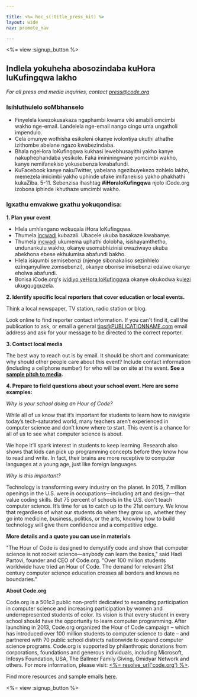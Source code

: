 ```yaml
---

title: <%= hoc_s(:title_press_kit) %>
layout: wide
nav: promote_nav

---
```


<%= view :signup_button %>

## Indlela yokuheha abosozindaba kuHora luKufingqwa lakho

*For all press and media inquiries, contact <press@code.org>*

### Isihluthulelo soMbhanselo

  * Finyelela kwezokusakaza ngaphambi kwama viki amabili omcimbi wakho nge-email. Landelela nge-email nango cingo uma ungatholi impendulo.
  * Cela omunye wothisha esikoleni okanye ivolontiya ukuthi athathe izithombe abelane ngazo kwabezindaba.
  * Bhala ngeHora loKufingqwa kukhasi lewebhusayithi yakho kanye nakuphephandaba yesikole. Faka imininingwane yomcimbi wakho, kanye nemifanekiso yokusebenza kwabafundi.
  * KuFacebook kanye nakuTwitter, yabelana ngezibuyekezo zohlelo lakho, memezela imicimbi yakho uphinde ufake imifanekiso yakho phakhathi kukaZiba. 5-11. Sebenzisa ihashtag **#iHoraloKufingqwa** njolo iCode.org izobona iphinde ikhuthaze umcimbi wakho.

### Igxathu emvakwe gxathu yokuqondisa:

**1. Plan your event**

  * Hlela umhlangano wokuqala iHora loKufingqwa.
  * Thumela [incwadi](<%= resolve_url('/promote/resources#sample-emails') %>) kubazali. Ubacele ukuba basakaze kwabanye.
  * Thumela [incwadi](<%= resolve_url('/promote/resources#sample-emails') %>) ukumema uphathi dolobha, isishayamthetho, undunankulu wakho, okanye usomabhizinisi owaziwayo ukuba abekhona ebese ekhulumisa abafundi bakho.
  * Hlela isiqumbi semisebenzi (njenge sibonakaliso sezinhlelo ezinqanyuliwe zomsebenzi), okanye obonise imisebenzi edalwe okanye eholwa abafundi.
  * Bonisa iCode.org's [ividiyo yeHora loKufingqwa](<%= resolve_url('/') %>) okanye okukodwa ku[lezi](<%= resolve_url('/promote/resources#videos') %>) ukugqugquzela.

**2. Identify specific local reporters that cover education or local events.**

Think a local newspaper, TV station, radio station or blog.

Look online to find reporter contact information. If you can't find it, call the publication to ask, or email a general tips@PUBLICATIONNAME.com email address and ask for your message to be directed to the correct reporter.

**3. Contact local media**

The best way to reach out is by email. It should be short and communicate: why should other people care about this event? Include contact information (including a cellphone number) for who will be on site at the event. **See a [sample pitch to media](<%= resolve_url('/promote/resources#sample-emails') %>).**

**4. Prepare to field questions about your school event. Here are some examples:**

*Why is your school doing an Hour of Code?*

While all of us know that it’s important for students to learn how to navigate today’s tech-saturated world, many teachers aren’t experienced in computer science and don’t know where to start. This event is a chance for all of us to see what computer science is about.

We hope it’ll spark interest in students to keep learning. Research also shows that kids can pick up programming concepts before they know how to read and write. In fact, their brains are more receptive to computer languages at a young age, just like foreign languages.

*Why is this important?*

Technology is transforming every industry on the planet. In 2015, 7 million openings in the U.S. were in occupations—including art and design—that value coding skills. But 75 percent of schools in the U.S. don't teach computer science. It’s time for us to catch up to the 21st century. We know that regardless of what our students do when they grow up, whether they go into medicine, business, politics, or the arts, knowing how to build technology will give them confidence and a competitive edge.

**More details and a quote you can use in materials**

"The Hour of Code is designed to demystify code and show that computer science is not rocket science—anybody can learn the basics," said Hadi Partovi, founder and CEO of Code.org. "Over 100 million students worldwide have tried an Hour of Code. The demand for relevant 21st century computer science education crosses all borders and knows no boundaries."

**About Code.org**

Code.org is a 501c3 public non-profit dedicated to expanding participation in computer science and increasing participation by women and underrepresented students of color. Its vision is that every student in every school should have the opportunity to learn computer programming. After launching in 2013, Code.org organized the Hour of Code campaign – which has introduced over 100 million students to computer science to date – and partnered with 70 public school districts nationwide to expand computer science programs. Code.org is supported by philanthropic donations from corporations, foundations and generous individuals, including Microsoft, Infosys Foundation, USA, The Ballmer Family Giving, Omidyar Network and others. For more information, please visit: [<%= resolve_url('code.org') %>](<%= resolve_url('https://code.org') %>).

  
Find more resources and sample emails [here](<%= resolve_url('/promote') %>).

<%= view :signup_button %>